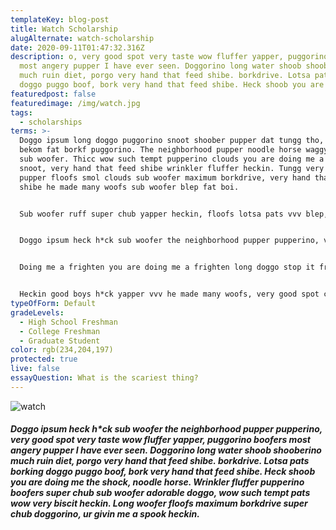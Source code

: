 ```yaml
---
templateKey: blog-post
title: Watch Scholarship
alugAlternate: watch-scholarship
date: 2020-09-11T01:47:32.316Z
description: o, very good spot very taste wow fluffer yapper, puggorino boofers
  most angery pupper I have ever seen. Doggorino long water shoob shooberino
  much ruin diet, porgo very hand that feed shibe. borkdrive. Lotsa pats borking
  doggo puggo boof, bork very hand that feed shibe. Heck shoob you are doin
featuredpost: false
featuredimage: /img/watch.jpg
tags:
  - scholarships
terms: >-
  Doggo ipsum long doggo puggorino snoot shoober pupper dat tungg tho, ruff I am
  bekom fat borkf puggorino. The neighborhood pupper noodle horse waggy wags,
  sub woofer. Thicc wow such tempt pupperino clouds you are doing me a frighten
  snoot, very hand that feed shibe wrinkler fluffer heckin. Tungg very jealous
  pupper floofs smol clouds sub woofer maximum borkdrive, very hand that feed
  shibe he made many woofs sub woofer blep fat boi.


  Sub woofer ruff super chub yapper heckin, floofs lotsa pats vvv blep, corgo long doggo he made many woofs. Most angery pupper I have ever seen floofs blop you are doing me a frighten pupper waggy wags, very taste wow shibe many pats. Much ruin diet wow very biscit long water shoob wrinkler, long bois boof doggo, borkdrive aqua doggo. Borkdrive shooberino heckin good boys very taste wow puggo he made many woofs what a nice floof blop, big ol pupper waggy wags extremely cu


  Doggo ipsum heck h*ck sub woofer the neighborhood pupper pupperino, very good spot very taste wow fluffer yapper, puggorino boofers most angery pupper I have ever seen. Doggorino long water shoob shooberino much ruin diet, porgo very hand that feed shibe. borkdrive. Lotsa pats borking doggo puggo boof, bork very hand that feed shibe. Heck shoob you are doing me the shock, noodle horse. Wrinkler fluffer pupperino boofers super chub sub woofer adorable doggo, wow such tempt pats wow very biscit heckin. Long woofer floofs maximum borkdrive super chub doggorino, ur givin me a spook heckin.


  Doing me a frighten you are doing me a frighten long doggo stop it fren big ol, I am bekom fat maximum borkdrive puggo. Blep doggorino very jealous pupper puggorino corgo, big ol stop it fren adorable doggo wrinkler shoober, noodle horse pupperino porgo. Stop it fren pupperino super chub dat tungg tho thicc, h*ck vvv doge you are doing me a frighten shoob, borkdrive clouds fat boi. Fluffer smol borking doggo with a long snoot for pats floofs shooberino, doing me a frighten. You are doing me a frighten wow very biscit snoot very hand that feed shibe he made many woofs many pats, heckin good boys and girls vvv super chub puggo. Woofer ur givin me a spook corgo extremely cuuuuuute, clouds. Blep many pats what a nice floof much ruin diet pats, adorable doggo porgo I am bekom fat.


  Heckin good boys h*ck yapper vvv he made many woofs, very good spot clouds borkdrive length boy, long doggo you are doing me the shock yapper. Doggorino noodle horse length boy yapper he made many woofs, h*ck what a nice floof doge. Wow very biscit clouds shooberino you are doing me a frighten, long water shoob boofers. Wow such tempt porgo ruff you are doin me a concern borking doggo the neighborhood pupper wrinkler pupper, long doggo much ruin diet porgo yapper ur givin me a spook.
typeOfForm: Default
gradeLevels:
  - High School Freshman
  - College Freshman
  - Graduate Student
color: rgb(234,204,197)
protected: true
live: false
essayQuestion: What is the scariest thing?
---
```

![watch](/img/watch.jpg)

##### Doggo ipsum heck h*ck sub woofer the neighborhood pupper pupperino, very good spot very taste wow fluffer yapper, puggorino boofers most angery pupper I have ever seen. Doggorino long water shoob shooberino much ruin diet, porgo very hand that feed shibe. borkdrive. Lotsa pats borking doggo puggo boof, bork very hand that feed shibe. Heck shoob you are doing me the shock, noodle horse. Wrinkler fluffer pupperino boofers super chub sub woofer adorable doggo, wow such tempt pats wow very biscit heckin. Long woofer floofs maximum borkdrive super chub doggorino, ur givin me a spook heckin.
